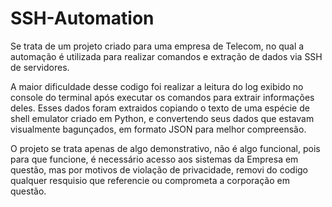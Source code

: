 # SSH-Automation

Se trata de um projeto criado para uma empresa de Telecom, no qual a automação é utilizada para realizar comandos e extração de dados via SSH de servidores. 

A maior dificuldade desse codigo foi realizar a leitura do log exibido no console do terminal após executar os comandos para extrair informações deles. Esses dados foram extraidos copiando o texto de uma espécie de shell emulator criado em Python, e convertendo seus dados que estavam visualmente bagunçados, em formato JSON para melhor compreensão.

O projeto se trata apenas de algo demonstrativo, não é algo funcional, pois para que funcione, é necessário acesso aos sistemas da Empresa em questão, mas por motivos de violação de privacidade, removi do codigo qualquer resquisio que referencie ou comprometa a corporação em questão.
